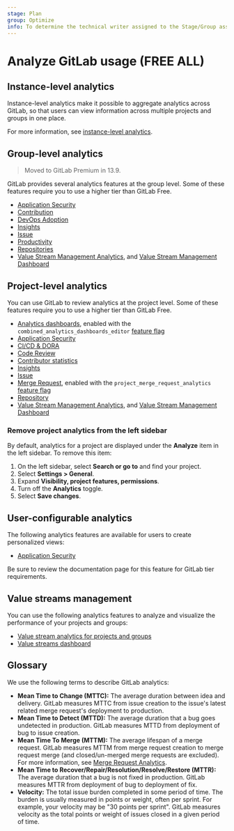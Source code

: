 ```yaml
---
stage: Plan
group: Optimize
info: To determine the technical writer assigned to the Stage/Group associated with this page, see https://about.gitlab.com/handbook/product/ux/technical-writing/#assignments
---
```


# Analyze GitLab usage **(FREE ALL)**

## Instance-level analytics

Instance-level analytics make it possible to aggregate analytics across
GitLab, so that users can view information across multiple projects and groups
in one place.

For more information, see [instance-level analytics](../admin_area/analytics/index.md).

## Group-level analytics

> Moved to GitLab Premium in 13.9.

GitLab provides several analytics features at the group level. Some of these features require you to use a higher tier than GitLab Free.

- [Application Security](../application_security/security_dashboard/index.md)
- [Contribution](../group/contribution_analytics/index.md)
- [DevOps Adoption](../group/devops_adoption/index.md)
- [Insights](../group/insights/index.md)
- [Issue](../group/issues_analytics/index.md)
- [Productivity](productivity_analytics.md)
- [Repositories](../group/repositories_analytics/index.md)
- [Value Stream Management Analytics](../group/value_stream_analytics/index.md), and [Value Stream Management Dashboard](value_streams_dashboard.md)

## Project-level analytics

You can use GitLab to review analytics at the project level. Some of these features require you to use a higher tier than GitLab Free.

- [Analytics dashboards](analytics_dashboards.md), enabled with the `combined_analytics_dashboards_editor`
  [feature flag](../../development/feature_flags/index.md#enabling-a-feature-flag-locally-in-development)
- [Application Security](../application_security/security_dashboard/index.md)
- [CI/CD & DORA](ci_cd_analytics.md)
- [Code Review](code_review_analytics.md)
- [Contributor statistics](../../user/analytics/contributor_statistics.md)
- [Insights](../project/insights/index.md)
- [Issue](../../user/analytics/issue_analytics.md)
- [Merge Request](merge_request_analytics.md), enabled with the `project_merge_request_analytics`
  [feature flag](../../development/feature_flags/index.md#enabling-a-feature-flag-locally-in-development)
- [Repository](repository_analytics.md)
- [Value Stream Management Analytics](../group/value_stream_analytics/index.md), and [Value Stream Management Dashboard](value_streams_dashboard.md)

### Remove project analytics from the left sidebar

By default, analytics for a project are displayed under the **Analyze** item in the left sidebar. To remove this item:

1. On the left sidebar, select **Search or go to** and find your project.
1. Select **Settings > General**.
1. Expand **Visibility, project features, permissions**.
1. Turn off the **Analytics** toggle.
1. Select **Save changes**.

## User-configurable analytics

The following analytics features are available for users to create personalized views:

- [Application Security](../application_security/security_dashboard/index.md#security-center)

Be sure to review the documentation page for this feature for GitLab tier requirements.

## Value streams management

You can use the following analytics features to analyze and visualize the performance of your projects and groups:

- [Value stream analytics for projects and groups](../group/value_stream_analytics/index.md)
- [Value streams dashboard](value_streams_dashboard.md)

## Glossary

We use the following terms to describe GitLab analytics:

- **Mean Time to Change (MTTC):** The average duration between idea and delivery. GitLab measures
MTTC from issue creation to the issue's latest related merge request's deployment to production.
- **Mean Time to Detect (MTTD):** The average duration that a bug goes undetected in production.
GitLab measures MTTD from deployment of bug to issue creation.
- **Mean Time To Merge (MTTM):** The average lifespan of a merge request. GitLab measures MTTM from
merge request creation to merge request merge (and closed/un-merged merge requests are excluded).
For more information, see [Merge Request Analytics](merge_request_analytics.md).
- **Mean Time to Recover/Repair/Resolution/Resolve/Restore (MTTR):** The average duration that a bug
is not fixed in production. GitLab measures MTTR from deployment of bug to deployment of fix.
- **Velocity:** The total issue burden completed in some period of time. The burden is usually measured
in points or weight, often per sprint. For example, your velocity may be "30 points per sprint". GitLab
measures velocity as the total points or weight of issues closed in a given period of time.
